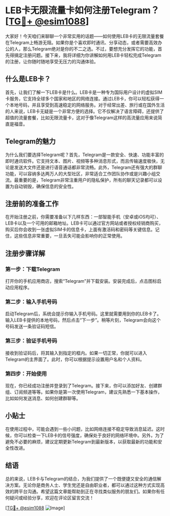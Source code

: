 # LEB卡无限流量卡如何注册Telegram？[[TG💪+ @esim1088](https://t.me/s/esim1088)]

大家好！今天咱们来聊聊一个非常实用的话题——如何使用LEB卡的无限流量套餐在Telegram上畅游无阻。如果你是个喜欢即时通讯、分享动态，或者需要高效办公的人，那么Telegram绝对是你的不二之选。不过，要想充分发挥它的功能，首先得搞定注册问题。接下来，我将详细为你讲解如何用LEB卡轻松完成Telegram的注册，让你随时随地享受无压力的沟通体验。

## 什么是LEB卡？

首先，让我们了解一下LEB卡是什么。LEB卡是一种专为国际用户设计的虚拟SIM卡服务，它支持全球多个国家和地区的网络连接。通过LEB卡，你可以轻松获得一个本地号码，并且享受到高速稳定的网络服务。对于经常出差、旅行或在国外生活的人来说，LEB卡无疑是一个非常方便的选择。它不仅解决了语言障碍，还提供了超值的流量套餐，比如无限流量卡，这对于像Telegram这样的高流量应用来说简直是福音。

## Telegram的魅力

为什么我们要选择Telegram呢？首先，Telegram是一款安全、快速、功能丰富的即时通讯软件。它支持文本、图片、视频等多种消息形式，而且传输速度极快，无论是发送大文件还是进行语音通话都非常流畅。此外，Telegram还有强大的群聊功能，可以容纳多达两万人的大型社区，非常适合工作团队协作或是兴趣小组交流。最重要的是，Telegram非常注重用户的隐私保护，所有的聊天记录都可以设置为自动销毁，确保信息的安全性。

## 注册前的准备工作

在开始注册之前，你需要准备以下几样东西：一部智能手机（安卓或iOS均可）、LEB卡以及一个可用的邮箱地址。LEB卡可以通过官方网站或者授权经销商购买，购买后你会收到一张虚拟SIM卡的信息卡，上面有激活码和密码等关键信息。记住，这些信息非常重要，一旦丢失可能会影响你的正常使用。

## 注册步骤详解

### 第一步：下载Telegram

打开你的手机应用商店，搜索“Telegram”并下载安装。安装完成后，点击图标启动应用程序。

### 第二步：输入手机号码

启动Telegram后，系统会提示你输入手机号码。这里就需要用到你的LEB卡了。输入LEB卡提供的本地号码，然后点击“下一步”。稍等片刻，Telegram会向这个号码发送一条验证码短信。

### 第三步：验证手机号码

接收到验证码后，将其输入到指定的框内。如果一切正常，你就可以进入Telegram的主界面了。此时，你可以根据提示设置用户名和个人资料。

### 第四步：开始使用

现在，你已经成功注册并登录到了Telegram。接下来，你可以添加好友、创建群组、订阅频道等等。如果你是第一次使用Telegram，建议先熟悉一下基本操作，比如如何发送消息、如何创建群聊等。

## 小贴士

在使用过程中，可能会遇到一些小问题，比如网络连接不稳定导致消息延迟。这时候，你可以检查一下LEB卡的信号强度，确保处于良好的网络环境中。另外，为了避免不必要的麻烦，建议定期更新Telegram到最新版本，以获取最新的功能和安全性改进。

## 结语

总的来说，LEB卡与Telegram的结合，为我们提供了一个既便捷又安全的通信解决方案。无论你是商务人士、学生党还是自由职业者，都可以通过这种方式实现高效的跨平台沟通。希望这篇文章能帮助到正在寻找类似服务的朋友们。如果你有任何疑问或经验分享，欢迎在评论区留言交流！

[[TG💪+ @esim1088](https://t.me/s/esim1088) ![Image](https://i.postimg.cc/4NQfJmqS/Snipaste-2025-05-13-00-14-12.png)]